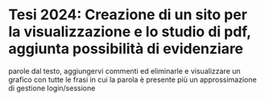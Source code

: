 # Tesi 2024: Creazione di un sito per la visualizzazione e lo studio di pdf, aggiunta possibilità di evidenziare
parole dal testo, aggiungervi commenti ed eliminarle e visualizzare un grafico con tutte le frasi in cui la parola è presente
più un approssimazione di gestione login/sessione

